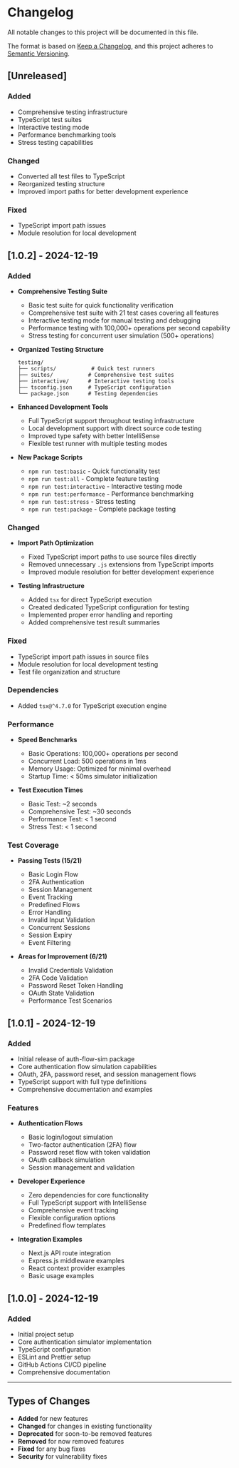 # Changelog

All notable changes to this project will be documented in this file.

The format is based on [Keep a Changelog](https://keepachangelog.com/en/1.0.0/),
and this project adheres to [Semantic Versioning](https://semver.org/spec/v2.0.0.html).

## [Unreleased]

### Added
- Comprehensive testing infrastructure
- TypeScript test suites
- Interactive testing mode
- Performance benchmarking tools
- Stress testing capabilities

### Changed
- Converted all test files to TypeScript
- Reorganized testing structure
- Improved import paths for better development experience

### Fixed
- TypeScript import path issues
- Module resolution for local development

## [1.0.2] - 2024-12-19

### Added
- **Comprehensive Testing Suite**
  - Basic test suite for quick functionality verification
  - Comprehensive test suite with 21 test cases covering all features
  - Interactive testing mode for manual testing and debugging
  - Performance testing with 100,000+ operations per second capability
  - Stress testing for concurrent user simulation (500+ operations)

- **Organized Testing Structure**
  ```
  testing/
  ├── scripts/           # Quick test runners
  ├── suites/           # Comprehensive test suites  
  ├── interactive/      # Interactive testing tools
  ├── tsconfig.json     # TypeScript configuration
  └── package.json      # Testing dependencies
  ```

- **Enhanced Development Tools**
  - Full TypeScript support throughout testing infrastructure
  - Local development support with direct source code testing
  - Improved type safety with better IntelliSense
  - Flexible test runner with multiple testing modes

- **New Package Scripts**
  - `npm run test:basic` - Quick functionality test
  - `npm run test:all` - Complete feature testing
  - `npm run test:interactive` - Interactive testing mode
  - `npm run test:performance` - Performance benchmarking
  - `npm run test:stress` - Stress testing
  - `npm run test:package` - Complete package testing

### Changed
- **Import Path Optimization**
  - Fixed TypeScript import paths to use source files directly
  - Removed unnecessary `.js` extensions from TypeScript imports
  - Improved module resolution for better development experience

- **Testing Infrastructure**
  - Added `tsx` for direct TypeScript execution
  - Created dedicated TypeScript configuration for testing
  - Implemented proper error handling and reporting
  - Added comprehensive test result summaries

### Fixed
- TypeScript import path issues in source files
- Module resolution for local development testing
- Test file organization and structure

### Dependencies
- Added `tsx@^4.7.0` for TypeScript execution engine

### Performance
- **Speed Benchmarks**
  - Basic Operations: 100,000+ operations per second
  - Concurrent Load: 500 operations in 1ms
  - Memory Usage: Optimized for minimal overhead
  - Startup Time: < 50ms simulator initialization

- **Test Execution Times**
  - Basic Test: ~2 seconds
  - Comprehensive Test: ~30 seconds
  - Performance Test: < 1 second
  - Stress Test: < 1 second

### Test Coverage
- **Passing Tests (15/21)**
  - Basic Login Flow
  - 2FA Authentication
  - Session Management
  - Event Tracking
  - Predefined Flows
  - Error Handling
  - Invalid Input Validation
  - Concurrent Sessions
  - Session Expiry
  - Event Filtering

- **Areas for Improvement (6/21)**
  - Invalid Credentials Validation
  - 2FA Code Validation
  - Password Reset Token Handling
  - OAuth State Validation
  - Performance Test Scenarios

## [1.0.1] - 2024-12-19

### Added
- Initial release of auth-flow-sim package
- Core authentication flow simulation capabilities
- OAuth, 2FA, password reset, and session management flows
- TypeScript support with full type definitions
- Comprehensive documentation and examples

### Features
- **Authentication Flows**
  - Basic login/logout simulation
  - Two-factor authentication (2FA) flow
  - Password reset flow with token validation
  - OAuth callback simulation
  - Session management and validation

- **Developer Experience**
  - Zero dependencies for core functionality
  - Full TypeScript support with IntelliSense
  - Comprehensive event tracking
  - Flexible configuration options
  - Predefined flow templates

- **Integration Examples**
  - Next.js API route integration
  - Express.js middleware examples
  - React context provider examples
  - Basic usage examples

## [1.0.0] - 2024-12-19

### Added
- Initial project setup
- Core authentication simulator implementation
- TypeScript configuration
- ESLint and Prettier setup
- GitHub Actions CI/CD pipeline
- Comprehensive documentation

---

## Types of Changes

- **Added** for new features
- **Changed** for changes in existing functionality
- **Deprecated** for soon-to-be removed features
- **Removed** for now removed features
- **Fixed** for any bug fixes
- **Security** for vulnerability fixes
